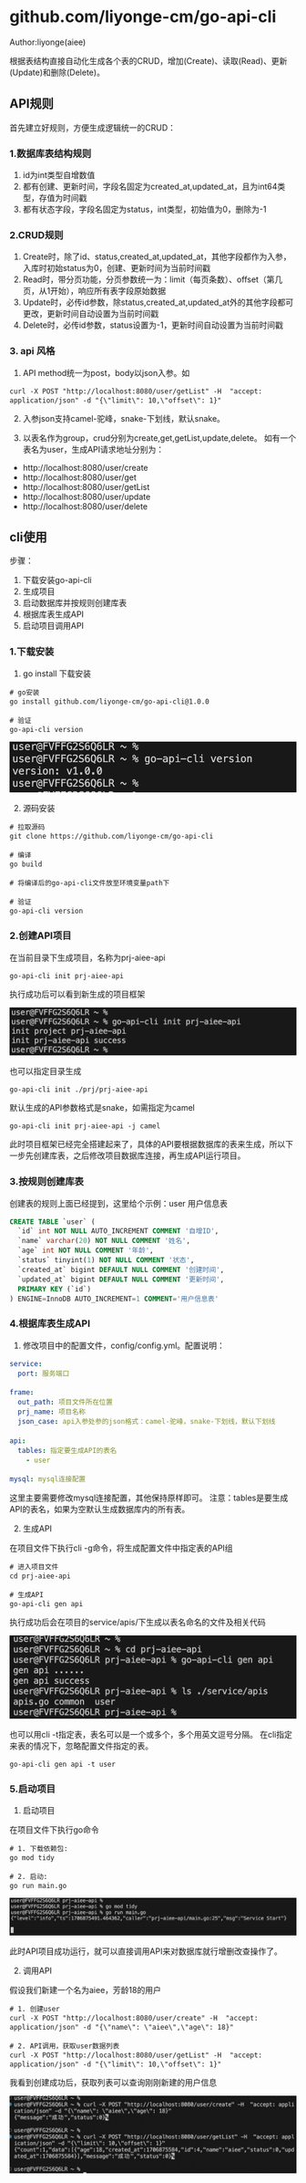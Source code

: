 # github.com/liyonge-cm/go-api-cli

Author:liyonge(aiee)

根据表结构直接自动化生成各个表的CRUD，增加(Create)、读取(Read)、更新(Update)和删除(Delete)。

## API规则
首先建立好规则，方便生成逻辑统一的CRUD：

### 1.数据库表结构规则
1. id为int类型自增数值
2. 都有创建、更新时间，字段名固定为created_at,updated_at，且为int64类型，存值为时间戳
3. 都有状态字段，字段名固定为status，int类型，初始值为0，删除为-1

### 2.CRUD规则
1. Create时，除了id、status,created_at,updated_at，其他字段都作为入参，入库时初始status为0，创建、更新时间为当前时间戳
2. Read时，带分页功能，分页参数统一为：limit（每页条数）、offset（第几页，从1开始），响应所有表字段原始数据
3. Update时，必传id参数，除status,created_at,updated_at外的其他字段都可更改，更新时间自动设置为当前时间戳
4. Delete时，必传id参数，status设置为-1，更新时间自动设置为当前时间戳

### 3. api 风格

1. API method统一为post，body以json入参。如
```shell
curl -X POST "http://localhost:8080/user/getList" -H  "accept: application/json" -d "{\"limit\": 10,\"offset\": 1}" 
```

2. 入参json支持camel-驼峰，snake-下划线，默认snake。

3. 以表名作为group，crud分别为create,get,getList,update,delete。
如有一个表名为user，生成API请求地址分别为：
- http://localhost:8080/user/create 
- http://localhost:8080/user/get 
- http://localhost:8080/user/getList 
- http://localhost:8080/user/update 
- http://localhost:8080/user/delete 


## cli使用

步骤：
1. 下载安装go-api-cli
2. 生成项目
3. 启动数据库并按规则创建库表
4. 根据库表生成API
5. 启动项目调用API

### 1.下载安装

1. go install 下载安装
```shell
# go安装
go install github.com/liyonge-cm/go-api-cli@1.0.0

# 验证
go-api-cli version
```

![Alt text](images/version.png)


2. 源码安装

```shell
# 拉取源码
git clone https://github.com/liyonge-cm/go-api-cli

# 编译
go build

# 将编译后的go-api-cli文件放至环境变量path下

# 验证
go-api-cli version
```

### 2.创建API项目

在当前目录下生成项目，名称为prj-aiee-api
```shell
go-api-cli init prj-aiee-api
```
执行成功后可以看到新生成的项目框架

![Alt text](images/init.png)

也可以指定目录生成
```shell
go-api-cli init ./prj/prj-aiee-api
```

默认生成的API参数格式是snake，如需指定为camel
```shell
go-api-cli init prj-aiee-api -j camel
```

此时项目框架已经完全搭建起来了，具体的API要根据数据库的表来生成，所以下一步先创建库表，之后修改项目数据库连接，再生成API运行项目。

### 3.按规则创建库表

创建表的规则上面已经提到，这里给个示例：user 用户信息表
```sql
CREATE TABLE `user` (
  `id` int NOT NULL AUTO_INCREMENT COMMENT '自增ID',
  `name` varchar(20) NOT NULL COMMENT '姓名',
  `age` int NOT NULL COMMENT '年龄',
  `status` tinyint(1) NOT NULL COMMENT '状态',
  `created_at` bigint DEFAULT NULL COMMENT '创建时间',
  `updated_at` bigint DEFAULT NULL COMMENT '更新时间',
  PRIMARY KEY (`id`)
) ENGINE=InnoDB AUTO_INCREMENT=1 COMMENT='用户信息表'
```

### 4.根据库表生成API

1. 修改项目中的配置文件，config/config.yml。配置说明：
```yml
service:
  port: 服务端口

frame:
  out_path: 项目文件所在位置
  prj_name: 项目名称
  json_case: api入参处参的json格式：camel-驼峰，snake-下划线，默认下划线

api:
  tables: 指定要生成API的表名
    - user 

mysql: mysql连接配置

```

这里主要需要修改mysql连接配置，其他保持原样即可。
注意：tables是要生成API的表名，如果为空默认生成数据库内的所有表。

2. 生成API

在项目文件下执行cli -g命令，将生成配置文件中指定表的API组
```shell
# 进入项目文件
cd prj-aiee-api

# 生成API
go-api-cli gen api
```

执行成功后会在项目的service/apis/下生成以表名命名的文件及相关代码

![Alt text](images/genapi.png)

也可以用cli -t指定表，表名可以是一个或多个，多个用英文逗号分隔。
在cli指定来表的情况下，忽略配置文件指定的表。

```shell
go-api-cli gen api -t user
```

### 5.启动项目

1. 启动项目

在项目文件下执行go命令
```shell
# 1. 下载依赖包: 
go mod tidy

# 2. 启动: 
go run main.go

```

![Alt text](images/start.png)


此时API项目成功运行，就可以直接调用API来对数据库就行增删改查操作了。

2. 调用API

假设我们新建一个名为aiee，芳龄18的用户
```shell
# 1. 创建user
curl -X POST "http://localhost:8080/user/create" -H  "accept: application/json" -d "{\"name\": \"aiee\",\"age\": 18}" 

# 2. API调用，获取user数据列表
curl -X POST "http://localhost:8080/user/getList" -H  "accept: application/json" -d "{\"limit\": 10,\"offset\": 1}" 

```
我看到创建成功后，获取列表可以查询刚刚新建的用户信息

![Alt text](images/curl.png)

